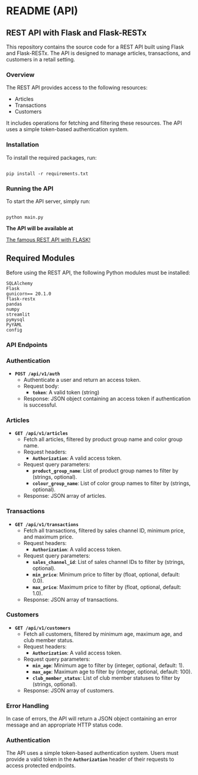 # README (API)

## **REST API with Flask and Flask-RESTx**

This repository contains the source code for a REST API built using Flask and Flask-RESTx. The API is designed to manage articles, transactions, and customers in a retail setting.

### **Overview**

The REST API provides access to the following resources:

- Articles
- Transactions
- Customers

It includes operations for fetching and filtering these resources. The API uses a simple token-based authentication system.

### **Installation**

To install the required packages, run:

```

pip install -r requirements.txt

```

### **Running the API**

To start the API server, simply run:

```

python main.py

```

**The API will be available at** 

[The famous REST API with FLASK!](https://api-dot-directed-racer-376415.oa.r.appspot.com/)

## **Required Modules**

Before using the REST API, the following Python modules must be installed:

```
SQLAlchemy
Flask
gunicorn== 20.1.0
flask-restx
pandas
numpy
streamlit
pymysql
PyYAML
config
```

### **API Endpoints**

### Authentication

- **`POST /api/v1/auth`**
    - Authenticate a user and return an access token.
    - Request body:
        - **`token`**: A valid token (string)
    - Response: JSON object containing an access token if authentication is successful.

### Articles

- **`GET /api/v1/articles`**
    - Fetch all articles, filtered by product group name and color group name.
    - Request headers:
        - **`Authorization`**: A valid access token.
    - Request query parameters:
        - **`product_group_name`**: List of product group names to filter by (strings, optional).
        - **`colour_group_name`**: List of color group names to filter by (strings, optional).
    - Response: JSON array of articles.

### Transactions

- **`GET /api/v1/transactions`**
    - Fetch all transactions, filtered by sales channel ID, minimum price, and maximum price.
    - Request headers:
        - **`Authorization`**: A valid access token.
    - Request query parameters:
        - **`sales_channel_id`**: List of sales channel IDs to filter by (strings, optional).
        - **`min_price`**: Minimum price to filter by (float, optional, default: 0.0).
        - **`max_price`**: Maximum price to filter by (float, optional, default: 1.0).
    - Response: JSON array of transactions.

### Customers

- **`GET /api/v1/customers`**
    - Fetch all customers, filtered by minimum age, maximum age, and club member status.
    - Request headers:
        - **`Authorization`**: A valid access token.
    - Request query parameters:
        - **`min_age`**: Minimum age to filter by (integer, optional, default: 1).
        - **`max_age`**: Maximum age to filter by (integer, optional, default: 100).
        - **`club_member_status`**: List of club member statuses to filter by (strings, optional).
    - Response: JSON array of customers.

### **Error Handling**

In case of errors, the API will return a JSON object containing an error message and an appropriate HTTP status code.

### **Authentication**

The API uses a simple token-based authentication system. Users must provide a valid token in the **`Authorization`** header of their requests to access protected endpoints.